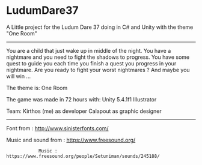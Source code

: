 # LudumDare37

A Little project for the Ludum Dare 37 doing in C# and Unity with the theme "One Room"

*********************************************************************************************

You are a child that just wake up in middle of the night.
You have a nightmare and you need to fight the shadows to progress.
You have some quest to guide you each time you finish a quest you progress in your nightmare.
Are you ready to fight your worst nightmares ?
And maybe you will win ...

The theme is: One Room

The game was made in 72 hours with:
Unity 5.4.1f1
Illustrator

Team:
Kirthos (me) as developer
Calapout as graphic designer

*********************************************************************************************

Font from : http://www.sinisterfonts.com/

Music and sound from : https://www.freesound.org/

                Music : https://www.freesound.org/people/Setuniman/sounds/245188/
